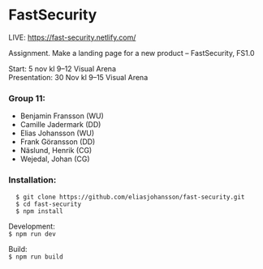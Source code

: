 # FastSecurity

LIVE: https://fast-security.netlify.com/

Assignment. Make a landing page for a new product – FastSecurity, FS1.0

Start: 5 nov kl 9–12 Visual Arena <br/>
Presentation: 30 Nov kl 9–15 Visual Arena

### Group 11:

- Benjamin Fransson (WU)
- Camille Jadermark (DD)
- Elias Johansson (WU)
- Frank Göransson (DD)
- Näslund, Henrik (CG)
- Wejedal, Johan (CG)

### Installation:
```
  $ git clone https://github.com/eliasjohansson/fast-security.git
  $ cd fast-security
  $ npm install
```

Development: <br>
`$ npm run dev`

Build: <br>
`$ npm run build`
